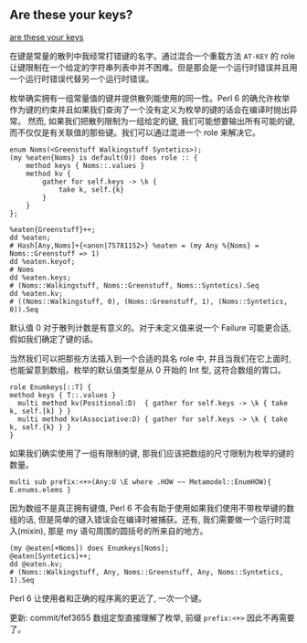 
## Are these your keys?

[are these your keys](https://gfldex.wordpress.com/2016/09/21/are-these-your-keys/)

在键是常量的散列中我经常打错键的名字。通过混合一个重载方法 `AT-KEY` 的 role 让键限制在一个给定的字符串列表中并不困难。但是那会是一个运行时错误并且用一个运行时错误代替另一个运行时错误。

枚举确实拥有一组常量值的键并提供散列能使用的同一性。Perl 6 的确允许枚举作为键的约束并且如果我们查询了一个没有定义为枚举的键的话会在编译时抛出异常。 然而, 如果我们把散列限制为一组给定的键, 我们可能想要输出所有可能的键, 而不仅仅是有关联值的那些键。我们可以通过混进一个 role 来解决它。

```perl6
enum Noms(<Greenstuff Walkingstuff Syntetics>);
(my %eaten{Noms} is default(0)) does role :: {
    method keys { Noms::.values }
    method kv { 
        gather for self.keys -> \k { 
            take k, self.{k}
        }
    }
};

%eaten{Greenstuff}++;
dd %eaten;
# Hash[Any,Noms]+{<anon|75781152>} %eaten = (my Any %{Noms} = Noms::Greenstuff => 1)
dd %eaten.keyof;
# Noms
dd %eaten.keys;
# (Noms::Walkingstuff, Noms::Greenstuff, Noms::Syntetics).Seq
dd %eaten.kv;
# ((Noms::Walkingstuff, 0), (Noms::Greenstuff, 1), (Noms::Syntetics, 0)).Seq
```

默认值 0 对于散列计数是有意义的。对于未定义值来说一个 Failure 可能更合适, 假如我们确定了键的话。

当然我们可以把那些方法插入到一个合适的具名 role 中, 并且当我们在它上面时, 也能留意到数组。枚举的默认值类型是从 0 开始的 Int 型, 这符合数组的胃口。

```perl6
role Enumkeys[::T] {
method keys { T::.values }
  multi method kv(Positional:D)  { gather for self.keys -> \k { take k, self.[k] } }
  multi method kv(Associative:D) { gather for self.keys -> \k { take k, self.{k} } }
}
```

如果我们确实使用了一组有限制的键, 那我们应该把数组的尺寸限制为枚举的键的数量。

```perl6
multi sub prefix:<+>(Any:U \E where .HOW ~~ Metamodel::EnumHOW){ E.enums.elems }
```

因为数组不是真正拥有键值, Perl 6 不会有助于使用如果我们使用不带枚举键的数组的话, 但是简单的键入错误会在编译时被捕获。还有, 我们需要做一个运行时混入(mixin), 那是 my 语句周围的圆括号的所来自的地方。

```perl6
(my @eaten[+Noms]) does Enumkeys[Noms];
@eaten[Syntetics]++;
dd @eaten.kv;
# (Noms::Walkingstuff, Any, Noms::Greenstuff, Any, Noms::Syntetics, 1).Seq
```

Perl 6 让使用者和正确的程序离的更近了, 一次一个键。

更新:  commit/fef3655 数组定型直接理解了枚举, 前缀 `prefix:<+>` 因此不再需要了。
